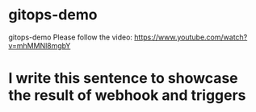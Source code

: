 # gitops-demo
gitops-demo
Please follow the video: https://www.youtube.com/watch?v=mhMMNl8mgbY

# I write this sentence to showcase the result of webhook and triggers
